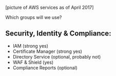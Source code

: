 [picture of AWS services as of April 2017]

Which groups will we use?

## Security, Identity & Compliance:
- IAM (strong yes)
- Certificate Manager (strong yes)
- Directory Service (optional, probably not)
- WAF & Shield (yes)
- Compliance Reports (optional)
